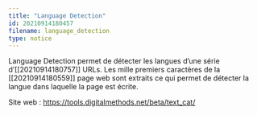 ```yaml
---
title: "Language Detection"
id: 20210914180457
filename: language_detection
type: notice
---
```


Language Detection permet de détecter les langues d’une série d’[[20210914180757]] URLs. Les mille premiers caractères de la [[20210914180559]] page web sont extraits ce qui permet de détecter la langue dans laquelle la page est écrite.

Site web : <https://tools.digitalmethods.net/beta/text_cat/>

